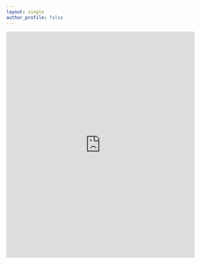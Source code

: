 ```yaml
---
layout: single
author_profile: false
---
```


<iframe src="https://www.facebook.com/plugins/post.php?href=https%3A%2F%2Fwww.facebook.com%2FXSEDEscience%2Fposts%2F1812953075433957&width=500" width="500" height="599" style="border:none;overflow:hidden" scrolling="no" frameborder="0" allowTransparency="true" allow="encrypted-media"></iframe>
